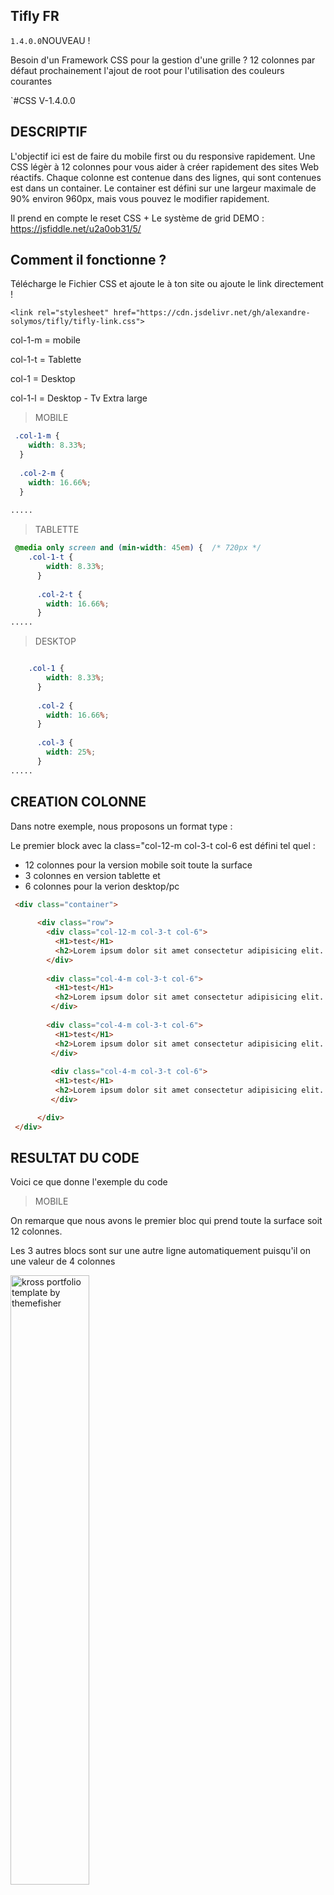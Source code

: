 ## Tifly FR
`1.4.0.0`NOUVEAU !

Besoin d'un Framework CSS pour la gestion d'une grille ?
12 colonnes par défaut prochainement l'ajout de root pour l'utilisation des couleurs courantes

`#CSS  V-1.4.0.0



## DESCRIPTIF
L'objectif ici est de faire du mobile first ou du responsive rapidement.
Une CSS légèr à 12 colonnes pour vous aider à créer rapidement des sites Web réactifs.
Chaque colonne est contenue dans des lignes, qui sont contenues est dans un container. 
Le container est défini sur une largeur maximale de 90% environ 960px, mais vous pouvez le modifier rapidement.

Il prend en compte le reset CSS +  Le système de grid
DEMO :  https://jsfiddle.net/u2a0ob31/5/


## Comment il fonctionne ?

Télécharge le Fichier CSS et ajoute le à ton site ou ajoute le link directement !
```
<link rel="stylesheet" href="https://cdn.jsdelivr.net/gh/alexandre-solymos/tifly/tifly-link.css">
```

<p>col-1-m = mobile</p> 
<p>col-1-t = Tablette</p> 
<p>col-1   = Desktop</p> 
<p>col-1-l = Desktop - Tv Extra large</p> 


> MOBILE

```css
 .col-1-m {
	width: 8.33%;
  }
  
  .col-2-m {
	width: 16.66%;
  }
  
.....
```

> TABLETTE

```css
 @media only screen and (min-width: 45em) {  /* 720px */
	.col-1-t {
		width: 8.33%;
	  }
	
	  .col-2-t {
		width: 16.66%;
	  }
.....
```


> DESKTOP

```css

	.col-1 {
		width: 8.33%;
	  }
	
	  .col-2 {
		width: 16.66%;
	  }
	
	  .col-3 {
		width: 25%;
	  }
.....
```


## CREATION COLONNE
Dans notre exemple, nous proposons un format type :

Le premier block avec la class="col-12-m col-3-t col-6 est défini tel quel :

- 12 colonnes pour la version mobile soit toute la surface
- 3 colonnes en version tablette et
- 6 colonnes pour la verion desktop/pc
 
 

```html
 <div class="container">
 
      <div class="row">
        <div class="col-12-m col-3-t col-6">
          <H1>test</H1>
          <h2>Lorem ipsum dolor sit amet consectetur adipisicing elit. Laudantium, temporibus!</h2>
        </div>
        
        <div class="col-4-m col-3-t col-6">
          <H1>test</H1>
          <h2>Lorem ipsum dolor sit amet consectetur adipisicing elit. Laudantium, temporibus!</h2>       
         </div>
         
        <div class="col-4-m col-3-t col-6">
          <H1>test</H1>
          <h2>Lorem ipsum dolor sit amet consectetur adipisicing elit. Laudantium, temporibus!</h2>       
         </div>
         
         <div class="col-4-m col-3-t col-6">
          <H1>test</H1>
          <h2>Lorem ipsum dolor sit amet consectetur adipisicing elit. Laudantium, temporibus!</h2>       
         </div>

      </div>
 </div>
```

## RESULTAT DU CODE
Voici ce que donne l'exemple du code

> MOBILE

On remarque que nous avons le premier bloc qui prend toute la surface soit 12 colonnes.

Les 3 autres blocs sont sur une autre ligne automatiquement puisqu'il on une valeur de 4 colonnes
<div>
<img src="https://i.ibb.co/bWXzNbW/mobile.png"  width="50%" alt="kross portfolio template by themefisher">
</div>


> TABLETTE

On remarque ici, qu'il y à 4 blocs de 4 colonnes (soit 12 au total)
<div>
<img src="https://i.ibb.co/Mp2WfqD/tablette.png"  width="50%" alt="kross portfolio template by themefisher">
</div>

> DESKTOP

Ici chaque div prend 6 colonnes, donc le positionnement sera effective sur deux lignes 
<div>
<img src="https://i.ibb.co/q7pkYvc/desktop.png"  width="50%" alt="kross portfolio template by themefisher">
</div>

## MAJ 

`1.4.0.0`
- Modification importante du responsive afin d'avoir plusieurs type de container :
  Full à 100% ou à 95% + Ajout d'un document html test
  Position fixed pour un menu ou autre

`1.3.0.0`
- Modification du Responsive et ajout de root

`1.2.0.0`
- Ajout de col-l Objectif mettre en place le responsive également sur les écrans de minimum 1200 px

PROCHAINEMENT
Root + Couleurs

## SUPPORT & QUESTION

Si vous avez des questions ou avez besoin d'aide vous pouvez ouvrir un problème. Merci

## LICENCES

- Copyright 2020 Alexandre Solymos ()

